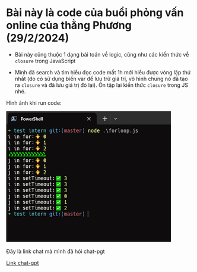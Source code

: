 # Bài này là code của buổi phỏng vấn online của thằng Phương (29/2/2024)

- Bài này cũng thuộc 1 dạng bài toán về logic, cũng như các kiến thức về `closure` trong JavaScript

- Mình đã search và tìm hiểu đọc code mất 1h mới hiểu được vòng lặp thứ nhất (do có sử dụng biến var để lưu trữ giá trị, vô hình chung nó đã tạo ra `closure` và đã lưu giá trị đó lại). Ôn tập lại kiến thức `closure` trong JS nhé.

Hình ảnh khi run code:

![result](image.png)

Đây là link chat mà mình đã hỏi chat-pgt

[Link chat-gpt](https://chat.openai.com/share/079a7ff2-66b7-4746-bfa1-24573dd7f87d)
